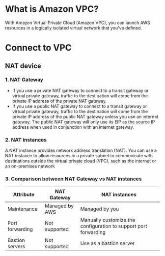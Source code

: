 # What is Amazon VPC?
With Amazon Virtual Private Cloud (Amazon VPC), you can launch AWS resources in a logically isolated virtual network that you've defined.

# Connect to VPC

## NAT device

### 1. NAT Gateway
* If you use a private NAT gateway to connect to a transit gateway or virtual private gateway, traffic to the destination will come from the private IP address of the private NAT gateway.
* If you use a public NAT gateway to connect to a transit gateway or virtual private gateway, traffic to the destination will come from the private IP address of the public NAT gateway unless you use an internet gateway. The public NAT gateway will only use its EIP as the source IP address when used in conjunction with an internet gateway.

### 2. NAT instances
A NAT instance provides network address translation (NAT). You can use a NAT instance to allow resources in a private subnet to communicate with destinations outside the virtual private cloud (VPC), such as the internet or an on-premises network

### 3. Comparison between NAT Gateway vs NAT instances

|  Attribute | NAT Gateway   | NAT instances   |
|---|---|---|
| Maintenance  |  Managed by AWS | Managed by you  |
|  Port forwarding | Not supported  | Manually customize the configuration to support port forwarding  |
|  Bastion servers | Not supported  |  Use as a bastion server |